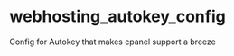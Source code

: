 webhosting_autokey_config
=========================

Config for Autokey that makes cpanel support a breeze

